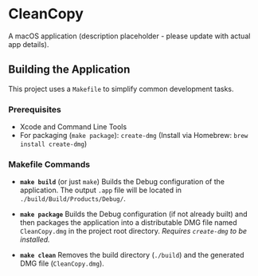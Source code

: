 # CleanCopy

A macOS application (description placeholder - please update with actual app details).

## Building the Application

This project uses a `Makefile` to simplify common development tasks.

### Prerequisites

*   Xcode and Command Line Tools
*   For packaging (`make package`): `create-dmg` (Install via Homebrew: `brew install create-dmg`)

### Makefile Commands

*   **`make build`** (or just `make`)
    Builds the Debug configuration of the application. The output `.app` file will be located in `./build/Build/Products/Debug/`.

*   **`make package`**
    Builds the Debug configuration (if not already built) and then packages the application into a distributable DMG file named `CleanCopy.dmg` in the project root directory.
    *Requires `create-dmg` to be installed.*

*   **`make clean`**
    Removes the build directory (`./build`) and the generated DMG file (`CleanCopy.dmg`).